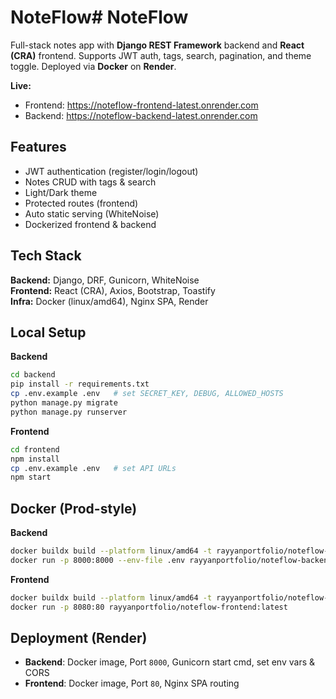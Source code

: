 # NoteFlow# NoteFlow

Full-stack notes app with **Django REST Framework** backend and **React (CRA)** frontend. Supports JWT auth, tags, search, pagination, and theme toggle. Deployed via **Docker** on **Render**.

**Live:**

- Frontend: https://noteflow-frontend-latest.onrender.com
- Backend: https://noteflow-backend-latest.onrender.com

## Features

- JWT authentication (register/login/logout)
- Notes CRUD with tags & search
- Light/Dark theme
- Protected routes (frontend)
- Auto static serving (WhiteNoise)
- Dockerized frontend & backend

## Tech Stack

**Backend:** Django, DRF, Gunicorn, WhiteNoise  
**Frontend:** React (CRA), Axios, Bootstrap, Toastify  
**Infra:** Docker (linux/amd64), Nginx SPA, Render

## Local Setup

**Backend**

```bash
cd backend
pip install -r requirements.txt
cp .env.example .env   # set SECRET_KEY, DEBUG, ALLOWED_HOSTS
python manage.py migrate
python manage.py runserver
```

**Frontend**

```bash
cd frontend
npm install
cp .env.example .env   # set API URLs
npm start
```

## Docker (Prod-style)

**Backend**

```bash
docker buildx build --platform linux/amd64 -t rayyanportfolio/noteflow-backend:latest .
docker run -p 8000:8000 --env-file .env rayyanportfolio/noteflow-backend:latest
```

**Frontend**

```bash
docker buildx build --platform linux/amd64 -t rayyanportfolio/noteflow-frontend:latest .
docker run -p 8080:80 rayyanportfolio/noteflow-frontend:latest
```

## Deployment (Render)

- **Backend**: Docker image, Port `8000`, Gunicorn start cmd, set env vars & CORS
- **Frontend**: Docker image, Port `80`, Nginx SPA routing
